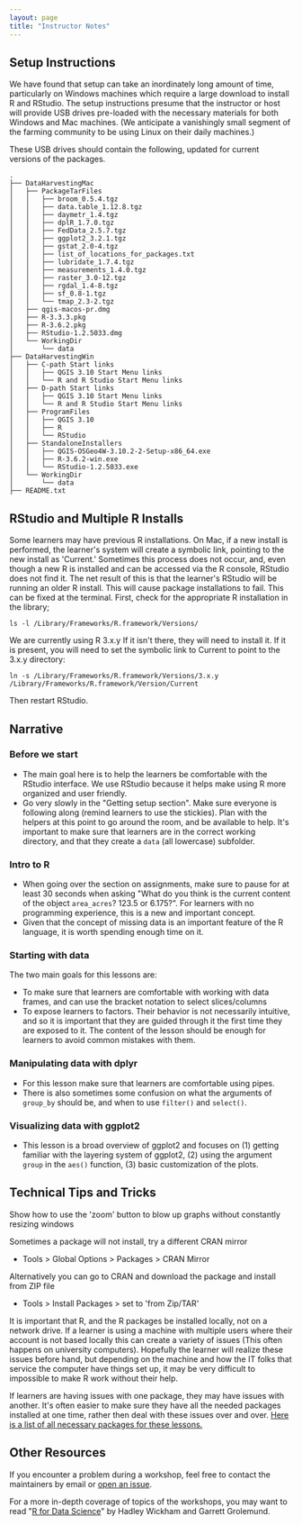 ```yaml
---
layout: page
title: "Instructor Notes"
---
```


## Setup Instructions

We have found that setup can take an inordinately long amount of time, particularly on Windows machines which require a large download to install R and RStudio.  The setup instructions presume that the instructor or host will provide USB drives pre-loaded with the necessary materials for both Windows and Mac machines.  (We anticipate a vanishingly small segment of the farming community to be using Linux on their daily machines.)

These USB drives should contain the following, updated for current versions of the packages.

```
.
├── DataHarvestingMac
│   ├── PackageTarFiles
│   │   ├── broom_0.5.4.tgz
│   │   ├── data.table_1.12.8.tgz
│   │   ├── daymetr_1.4.tgz
│   │   ├── dplR_1.7.0.tgz
│   │   ├── FedData_2.5.7.tgz
│   │   ├── ggplot2_3.2.1.tgz
│   │   ├── gstat_2.0-4.tgz
│   │   ├── list_of_locations_for_packages.txt
│   │   ├── lubridate_1.7.4.tgz
│   │   ├── measurements_1.4.0.tgz
│   │   ├── raster_3.0-12.tgz
│   │   ├── rgdal_1.4-8.tgz
│   │   ├── sf_0.8-1.tgz
│   │   └── tmap_2.3-2.tgz
│   ├── qgis-macos-pr.dmg
│   ├── R-3.3.3.pkg
│   ├── R-3.6.2.pkg
│   ├── RStudio-1.2.5033.dmg
│   └── WorkingDir
│       └── data
├── DataHarvestingWin
│   ├── C-path Start links
│   │   ├── QGIS 3.10 Start Menu links
│   │   └── R and R Studio Start Menu links
│   ├── D-path Start links
│   │   ├── QGIS 3.10 Start Menu links
│   │   └── R and R Studio Start Menu links
│   ├── ProgramFiles
│   │   ├── QGIS 3.10
│   │   ├── R
│   │   └── RStudio
│   ├── StandaloneInstallers
│   │   ├── QGIS-OSGeo4W-3.10.2-2-Setup-x86_64.exe
│   │   ├── R-3.6.2-win.exe
│   │   └── RStudio-1.2.5033.exe
│   └── WorkingDir
│       └── data
├── README.txt
```

<!-- TODO make a script for this and a GitHub repo -->

## RStudio and Multiple R Installs

Some learners may have previous R installations. On Mac, if a new install is
performed, the learner's system will create a symbolic link, pointing to the new
install as 'Current.' Sometimes this process does not occur, and, even though a
new R is installed and can be accessed via the R console, RStudio does not find
it. The net result of this is that the learner's RStudio will be running an
older R install. This will cause package installations to fail. This can be
fixed at the terminal. First, check for the appropriate R installation in the
library;

```
ls -l /Library/Frameworks/R.framework/Versions/
```

We are currently using R 3.x.y If it isn't there, they will need to install it.
If it is present, you will need to set the symbolic link to Current to point to
the 3.x.y directory:

```
ln -s /Library/Frameworks/R.framework/Versions/3.x.y /Library/Frameworks/R.framework/Version/Current
```

Then restart RStudio.

## Narrative

### Before we start

* The main goal here is to help the learners be comfortable with the RStudio
  interface. We use RStudio because it helps make using R more organized and
  user friendly.
* Go very slowly in the "Getting setup section". Make sure everyone is following
  along (remind learners to use the stickies). Plan with the helpers at this
  point to go around the room, and be available to help. It's important to make
  sure that learners are in the correct working directory, and that they create
  a `data`  (all lowercase) subfolder.

### Intro to R

* When going over the section on assignments, make sure to pause for at least 30
  seconds when asking "What do you think is the current content of the object
  `area_acres`? 123.5 or 6.175?". For learners with no programming experience,
  this is a new and important concept.
* Given that the concept of missing data is an important feature of the R
  language, it is worth spending enough time on it.

### Starting with data

The two main goals for this lessons are:

* To make sure that learners are comfortable with working with data frames, and
  can use the bracket notation to select slices/columns
* To expose learners to factors. Their behavior is not necessarily intuitive,
  and so it is important that they are guided through it the first time they are
  exposed to it. The content of the lesson should be enough for learners to
  avoid common mistakes with them.

### Manipulating data with dplyr

* For this lesson make sure that learners are comfortable using pipes.
* There is also sometimes some confusion on what the arguments of `group_by`
  should be, and when to use `filter()` and `select()`.

### Visualizing data with ggplot2

* This lesson is a broad overview of ggplot2 and focuses on (1) getting familiar
  with the layering system of ggplot2, (2) using the argument `group` in the
  `aes()` function, (3) basic customization of the plots.


## Technical Tips and Tricks

Show how to use the 'zoom' button to blow up graphs without constantly resizing
windows

Sometimes a package will not install, try a different CRAN mirror
- Tools > Global Options > Packages > CRAN Mirror

Alternatively you can go to CRAN and download the package and install from ZIP
file
-   Tools > Install Packages > set to 'from Zip/TAR'

It is important that R, and the R packages be installed locally, not on a network drive. If a learner is using a machine with multiple users where their account is not based locally this can create a variety of issues (This often happens on university computers). Hopefully the learner will realize these issues before hand, but depending on the machine and how the IT folks that service the computer have things set up, it may be very difficult to impossible to make R work without their help.

If learners are having issues with one package, they may have issues with another. It's often easier to make sure they have all the needed packages installed at one time, rather then deal with these issues over and over. [Here is a list of all necessary packages for these lessons.](https://github.com/datacarpentry/R-ecology-lesson/blob/master/needed_packages.R)

## Other Resources

If you encounter a problem during a workshop, feel free to contact the
maintainers by email or [open an
issue](https://github.com/datacarpentry/r-socialsci/issues/new).

For a more in-depth coverage of topics of the workshops, you may want to read "[R for Data Science](http://r4ds.had.co.nz/)" by Hadley Wickham and Garrett Grolemund.
